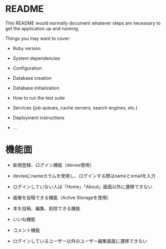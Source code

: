 # README

This README would normally document whatever steps are necessary to get the
application up and running.

Things you may want to cover:

* Ruby version

* System dependencies

* Configuration

* Database creation

* Database initialization

* How to run the test suite

* Services (job queues, cache servers, search engines, etc.)

* Deployment instructions

* ...


# 機能面

* 新規登録、ログイン機能（devise使用）

* deviseにnameカラムを使用し、ログインする際はnameとemailを入力

* ログインしていない人は「Home」「About」画面以外に遷移できない

* 画像を投稿できる機能（Active Storageを使用）

* 本を投稿、編集、削除できる機能

* いいね機能

* コメント機能

* ログインしているユーザー以外のユーザー編集画面に遷移できない
